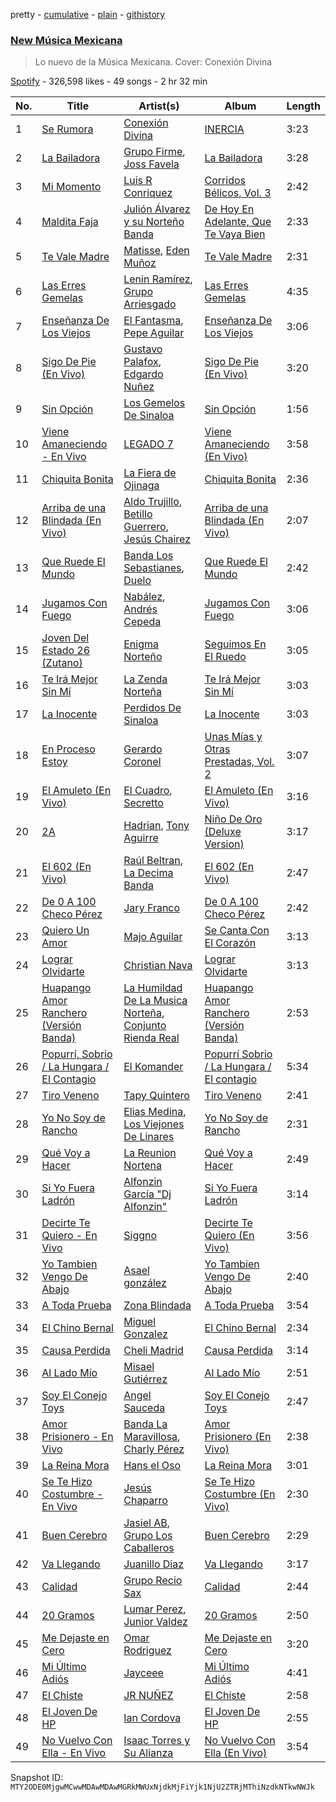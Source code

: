 pretty - [cumulative](/playlists/cumulative/37i9dQZF1DX6Adf5JEwIPs.md) - [plain](/playlists/plain/37i9dQZF1DX6Adf5JEwIPs) - [githistory](https://github.githistory.xyz/mackorone/spotify-playlist-archive/blob/main/playlists/plain/37i9dQZF1DX6Adf5JEwIPs)

### [New Música Mexicana](https://open.spotify.com/playlist/37i9dQZF1DX6Adf5JEwIPs)

> Lo nuevo de la Música Mexicana\. Cover: Conexión Divina

[Spotify](https://open.spotify.com/user/spotify) - 326,598 likes - 49 songs - 2 hr 32 min

| No. | Title | Artist(s) | Album | Length |
|---|---|---|---|---|
| 1 | [Se Rumora](https://open.spotify.com/track/0CoXRdJsAoElmYCXldiVIg) | [Conexión Divina](https://open.spotify.com/artist/4VNRWgZyB5AiSw4jlGDVLy) | [INERCIA](https://open.spotify.com/album/18FytbcvGlN2wufzYgjc8l) | 3:23 |
| 2 | [La Bailadora](https://open.spotify.com/track/1kKfwNFyWF2qN3vjE4H58p) | [Grupo Firme](https://open.spotify.com/artist/1dKdetem2xEmjgvyymzytS), [Joss Favela](https://open.spotify.com/artist/0EocQPg9ycs21gcvaVm9hh) | [La Bailadora](https://open.spotify.com/album/71xDJEFLh2ud9bMWNi9wLI) | 3:28 |
| 3 | [Mi Momento](https://open.spotify.com/track/0yhduE0AtElWqyPkgeSMja) | [Luis R Conriquez](https://open.spotify.com/artist/0pePYDrJGk8gqMRbXrLJC8) | [Corridos Bélicos, Vol\. 3](https://open.spotify.com/album/2tqw9Hsyxr5G3bCR5NgWGo) | 2:42 |
| 4 | [Maldita Faja](https://open.spotify.com/track/0D7TQL76NafKk8xg5xC28a) | [Julión Álvarez y su Norteño Banda](https://open.spotify.com/artist/1bfl0AU8SqmLkElptOprhC) | [De Hoy En Adelante, Que Te Vaya Bien](https://open.spotify.com/album/3HJiHhFjeqes3qEvEVYMR8) | 2:33 |
| 5 | [Te Vale Madre](https://open.spotify.com/track/4KSBQ8YMajJPd7ParPBlV6) | [Matisse](https://open.spotify.com/artist/77aLk6J8ofnVxa1eXK9jiU), [Eden Muñoz](https://open.spotify.com/artist/1gJdf4Yybu4X5A2xYV3NMV) | [Te Vale Madre](https://open.spotify.com/album/025e1NdAZgqFznEwS9Amvm) | 2:31 |
| 6 | [Las Erres Gemelas](https://open.spotify.com/track/7hwomKLANXZQDHEFzjbgq1) | [Lenin Ramírez](https://open.spotify.com/artist/3hTffafUYLLgO4yuPAxb5U), [Grupo Arriesgado](https://open.spotify.com/artist/5NUPPRjsbXHNyVDrUESYeh) | [Las Erres Gemelas](https://open.spotify.com/album/73q7EwOjaITTUQB7ajLmm6) | 4:35 |
| 7 | [Enseñanza De Los Viejos](https://open.spotify.com/track/05Lnoy1GuU0GNzVIthSYBo) | [El Fantasma](https://open.spotify.com/artist/0my6Pg4I28dVcZLSpAkqhv), [Pepe Aguilar](https://open.spotify.com/artist/03Yb3iBy9GCifXiATEFcit) | [Enseñanza De Los Viejos](https://open.spotify.com/album/5oMG64KBWeilrKCVKQ4fEH) | 3:06 |
| 8 | [Sigo De Pie \(En Vivo\)](https://open.spotify.com/track/6pfeP7bnHMVECOWiAR12n3) | [Gustavo Palafox](https://open.spotify.com/artist/4sFGEHs1ufSWEmfpTDm3DM), [Edgardo Nuñez](https://open.spotify.com/artist/0mA4dkNGiN4fqTBi2SLlAv) | [Sigo De Pie \(En Vivo\)](https://open.spotify.com/album/1XxcGwCslj56YQYgNgutWJ) | 3:20 |
| 9 | [Sin Opción](https://open.spotify.com/track/5wpLKTFKmasEtUaWiZQWv1) | [Los Gemelos De Sinaloa](https://open.spotify.com/artist/1Zkxm1dM3HI3QkTmxUEVQA) | [Sin Opción](https://open.spotify.com/album/3e5f1WJ8qp2tJJC5NOwmnd) | 1:56 |
| 10 | [Viene Amaneciendo \- En Vivo](https://open.spotify.com/track/71JTHs6WC8dCgFMA6nfugt) | [LEGADO 7](https://open.spotify.com/artist/7yCGrS6Xh3UngvY6Ad5sMJ) | [Viene Amaneciendo \(En Vivo\)](https://open.spotify.com/album/1fBCMDo3JzXSoDlsMGhclL) | 3:58 |
| 11 | [Chiquita Bonita](https://open.spotify.com/track/2OE3DPyc9S0IBLhy9S3vcn) | [La Fiera de Ojinaga](https://open.spotify.com/artist/6qm0DFounuQWwu6IF0ZGH2) | [Chiquita Bonita](https://open.spotify.com/album/3Opmczjz0JKKUrX9LFJ0FB) | 2:36 |
| 12 | [Arriba de una Blindada \(En Vivo\)](https://open.spotify.com/track/1jCIZ1kuqjAgVqcgNFAhqG) | [Aldo Trujillo](https://open.spotify.com/artist/0l6WgSoqo4UqeuXFKnTQRu), [Betillo Guerrero](https://open.spotify.com/artist/0OtTjzw8SQkRaGzpTNvu1y), [Jesús Chairez](https://open.spotify.com/artist/49xb55bacoIXahj7bLmfUp) | [Arriba de una Blindada \(En Vivo\)](https://open.spotify.com/album/7z0EdOt6TywKQK9SpQSMQu) | 2:07 |
| 13 | [Que Ruede El Mundo](https://open.spotify.com/track/3n4nkwJ8BPmg0nFvGjMkml) | [Banda Los Sebastianes](https://open.spotify.com/artist/0HgICyWHmS6rnl8xWEd0x6), [Duelo](https://open.spotify.com/artist/0nnp7oJpY2J6yZOqtdKaWq) | [Que Ruede El Mundo](https://open.spotify.com/album/6jz28qeolAgqMPeZ5Di2xX) | 2:42 |
| 14 | [Jugamos Con Fuego](https://open.spotify.com/track/401wPVKSppPPzSweAVBah1) | [Nabález](https://open.spotify.com/artist/64J3ISAKbfg1CuP4CVCMlF), [Andrés Cepeda](https://open.spotify.com/artist/49Z1AvGeUaBSanPaOmplK6) | [Jugamos Con Fuego](https://open.spotify.com/album/0SrAVXOgLhYNcNUgCfnmJY) | 3:06 |
| 15 | [Joven Del Estado 26 \(Zutano\)](https://open.spotify.com/track/3K0hDGGwqqhBNxGdNYIzAu) | [Enigma Norteño](https://open.spotify.com/artist/3441uYrkzgTWwjXLd13R0U) | [Seguimos En El Ruedo](https://open.spotify.com/album/3grZSbOEYhcSMdkD5Dd9ey) | 3:05 |
| 16 | [Te Irá Mejor Sin Mí](https://open.spotify.com/track/61fZv0Hh710yVgPObdMROM) | [La Zenda Norteña](https://open.spotify.com/artist/01brs471Oes6kMnkVJBfGG) | [Te Irá Mejor Sin Mí](https://open.spotify.com/album/6TBeKoSRTvFyhV9a6bKTbA) | 3:03 |
| 17 | [La Inocente](https://open.spotify.com/track/3DorvzqMYuJYiqLDZ2ZAfL) | [Perdidos De Sinaloa](https://open.spotify.com/artist/6LNlfExL1VfbLmpkVfg4N9) | [La Inocente](https://open.spotify.com/album/2vbmdHFnbWA3y9Li7rmHre) | 3:03 |
| 18 | [En Proceso Estoy](https://open.spotify.com/track/28uMirlQ5xoZ5omi3qvciu) | [Gerardo Coronel](https://open.spotify.com/artist/6JoYL9QYbdgPb6EuE5J2pC) | [Unas Mías y Otras Prestadas, Vol\. 2](https://open.spotify.com/album/6sF3LfhZPhZWAbdzsJ6hHz) | 3:07 |
| 19 | [El Amuleto \(En Vivo\)](https://open.spotify.com/track/36o3fWj2MBCwSz5D0XQSvS) | [El Cuadro](https://open.spotify.com/artist/6gZLpaYpi5LUeLrgy2cnbX), [Secretto](https://open.spotify.com/artist/1p2oJls3t03KjBx99Lj2ZQ) | [El Amuleto \(En Vivo\)](https://open.spotify.com/album/33FFsUsp2BvSSHxBfG0Wnl) | 3:16 |
| 20 | [2A](https://open.spotify.com/track/1edM1dwb4vTMefLpgLX3mj) | [Hadrian](https://open.spotify.com/artist/2F9icYS5KP4Td9nbxIjo9q), [Tony Aguirre](https://open.spotify.com/artist/6twEaJ9RPRYiCmWapjG8xh) | [Niño De Oro \(Deluxe Version\)](https://open.spotify.com/album/7e47cka7yBWYWNhcFjixcz) | 3:17 |
| 21 | [El 602 \(En Vivo\)](https://open.spotify.com/track/0zWoouN8iclSorZ9U7EGXI) | [Raúl Beltran](https://open.spotify.com/artist/1XrNDYzPQVM08PdMRn1mvP), [La Decima Banda](https://open.spotify.com/artist/1C2CCqiE3rxq2H4ErMzz9U) | [El 602 \(En Vivo\)](https://open.spotify.com/album/7xkFBmbn60W4vi7GLJHSGH) | 2:47 |
| 22 | [De 0 A 100 Checo Pérez](https://open.spotify.com/track/6XtrbXtnk5GdxPENChXqYH) | [Jary Franco](https://open.spotify.com/artist/01agtJ7Ob6B8N8jC8QvAJ6) | [De 0 A 100 Checo Pérez](https://open.spotify.com/album/3s73StArPDrvWgF5rn6spA) | 2:42 |
| 23 | [Quiero Un Amor](https://open.spotify.com/track/1WMXbzmkyrKPHFQlhtJjoM) | [Majo Aguilar](https://open.spotify.com/artist/77WEAaYIiO4SbK5IU9pWZP) | [Se Canta Con El Corazón](https://open.spotify.com/album/3eLptwXDjQjRRXdDTxpKKd) | 3:13 |
| 24 | [Lograr Olvidarte](https://open.spotify.com/track/4a1xLbxQVA0v1N4tO3B6Ze) | [Christian Nava](https://open.spotify.com/artist/4ykQDHQarNbuhmYt8YB3W0) | [Lograr Olvidarte](https://open.spotify.com/album/2Gw5sXvm46Q1b86mfnLUS5) | 3:13 |
| 25 | [Huapango Amor Ranchero \(Versión Banda\)](https://open.spotify.com/track/0NGnYul7usZYzYeQP9Mal6) | [La Humildad De La Musica Norteña](https://open.spotify.com/artist/0fMwbTSqDbGyg0QgpijRoE), [Conjunto Rienda Real](https://open.spotify.com/artist/5N3AyFVEE8vJa7AZEl7nD3) | [Huapango Amor Ranchero \(Versión Banda\)](https://open.spotify.com/album/4V80zixUe5JdYKr7zoNh40) | 2:53 |
| 26 | [Popurrí, Sobrio / La Hungara / El Contagio](https://open.spotify.com/track/7wgyccNTMohInNdQMO97bt) | [El Komander](https://open.spotify.com/artist/2wC90WSKQd0BvdxJZ0mObr) | [Popurrí Sobrio / La Hungara / El contagio](https://open.spotify.com/album/2fmOGn7LWQd0LG7ThRpCOI) | 5:34 |
| 27 | [Tiro Veneno](https://open.spotify.com/track/6NQOzi65xjcVERfKrMec9k) | [Tapy Quintero](https://open.spotify.com/artist/1CTYCiBGcZTsZBzYoa4pxM) | [Tiro Veneno](https://open.spotify.com/album/5rtWkKgMUeAHiBtYU14B9L) | 2:41 |
| 28 | [Yo No Soy de Rancho](https://open.spotify.com/track/2jFhbmDSY05VRpD2CjquwN) | [Elias Medina](https://open.spotify.com/artist/7c6AUl38S5Xo8t6fvGKJDJ), [Los Viejones De Linares](https://open.spotify.com/artist/48f1Wox7CUiX1nDfzgonjW) | [Yo No Soy de Rancho](https://open.spotify.com/album/08wCFsZonjrr78AuDqnJy1) | 2:31 |
| 29 | [Qué Voy a Hacer](https://open.spotify.com/track/7nMHvoHKt2vhEnm4v673Yb) | [La Reunion Nortena](https://open.spotify.com/artist/554Ew2NdutSKKljCiK3s3n) | [Qué Voy a Hacer](https://open.spotify.com/album/4kbnAs4gumMypDm1O54AwR) | 2:49 |
| 30 | [Si Yo Fuera Ladrón](https://open.spotify.com/track/0U9jgLQYqwh2J2MDDRrFB0) | [Alfonzin García "Dj Alfonzin"](https://open.spotify.com/artist/2rP6Wti41KNNkh6iVyL6Wf) | [Si Yo Fuera Ladrón](https://open.spotify.com/album/30b9K0YCYnNWiGCsi2qT9X) | 3:14 |
| 31 | [Decirte Te Quiero \- En Vivo](https://open.spotify.com/track/64xDXhG0U9kO7q2L1v6K1R) | [Siggno](https://open.spotify.com/artist/6RTlv2UCWtRggV0rIo5TrN) | [Decirte Te Quiero \(En Vivo\)](https://open.spotify.com/album/6onBzoZsxIWDFeP5hPsfAi) | 3:56 |
| 32 | [Yo Tambien Vengo De Abajo](https://open.spotify.com/track/1uPGFClb6cxeRaugrTKVUM) | [Asael gonzález](https://open.spotify.com/artist/3DyEm50kp38Gjzqi1Lbbk7) | [Yo Tambien Vengo De Abajo](https://open.spotify.com/album/4N1okfW9VLb2gFwUKgWEnR) | 2:40 |
| 33 | [A Toda Prueba](https://open.spotify.com/track/00S34t0AnZU55CSt4Gfm8W) | [Zona Blindada](https://open.spotify.com/artist/2bUDjUfFxBZQi8F0tRqdcT) | [A Toda Prueba](https://open.spotify.com/album/0gJnzQsbGzvu0WnmjuXxAc) | 3:54 |
| 34 | [El Chino Bernal](https://open.spotify.com/track/44egDaZYKe6EiMtjTg6zja) | [Miguel Gonzalez](https://open.spotify.com/artist/52rF45lF0ha4SpTpMR2VDT) | [El Chino Bernal](https://open.spotify.com/album/0Nk76OLTQV4ACzyuCEZK7C) | 2:34 |
| 35 | [Causa Perdida](https://open.spotify.com/track/1VFb1rxA0Z1YD5bB0wkdtS) | [Cheli Madrid](https://open.spotify.com/artist/55vcI80PhlIE7harEjtMZu) | [Causa Perdida](https://open.spotify.com/album/0Mruimc9MX6Wvf5fLSpZA2) | 3:14 |
| 36 | [Al Lado Mío](https://open.spotify.com/track/2NsLCFuf7mFzGwafE4kVtZ) | [Misael Gutiérrez](https://open.spotify.com/artist/4TAlMkVgr4FK7INJXQLzfS) | [Al Lado Mío](https://open.spotify.com/album/2grOLsmgjRaeYUbTvzRCFA) | 2:51 |
| 37 | [Soy El Conejo Toys](https://open.spotify.com/track/2x4ilmrhFXEw77nwnkKpFB) | [Angel Sauceda](https://open.spotify.com/artist/7aeVRZsc7JRvt7QrMa3CJP) | [Soy El Conejo Toys](https://open.spotify.com/album/12BAVLU9EpUNC8Ds2E4kaC) | 2:47 |
| 38 | [Amor Prisionero \- En Vivo](https://open.spotify.com/track/6IMHdZBtqDP7PCiXUoVjO4) | [Banda La Maravillosa](https://open.spotify.com/artist/7k32LtQ732ev08KJjBcU95), [Charly Pérez](https://open.spotify.com/artist/1cGbJzKJN7XAI259t8Iwvr) | [Amor Prisionero \(En Vivo\)](https://open.spotify.com/album/1wGuzJo1pItldu0zj7ckuW) | 2:38 |
| 39 | [La Reina Mora](https://open.spotify.com/track/06JrsscBGeSuu20uTF0wPv) | [Hans el Oso](https://open.spotify.com/artist/6h5PZ6aYahlswhw0w7QXea) | [La Reina Mora](https://open.spotify.com/album/52uO2e4cSrkD45lWd0g0DW) | 3:01 |
| 40 | [Se Te Hizo Costumbre \- En Vivo](https://open.spotify.com/track/398eu1E1fFcuaq8WWJOV62) | [Jesús Chaparro](https://open.spotify.com/artist/65N3M4suQtP8orxSn9RU1q) | [Se Te Hizo Costumbre \(En Vivo\)](https://open.spotify.com/album/4uQ0RK9cmtpD2XPdvSGtBd) | 2:30 |
| 41 | [Buen Cerebro](https://open.spotify.com/track/5YakcFlVWCpydWCX76cI0N) | [Jasiel AB](https://open.spotify.com/artist/1hsZtqjs2Z7sInQ8x3oUEx), [Grupo Los Caballeros](https://open.spotify.com/artist/5Nyw7PGLzZg1zOMUgstdWI) | [Buen Cerebro](https://open.spotify.com/album/4oGS4gZhgGdNu5YZc3PGe2) | 2:29 |
| 42 | [Va Llegando](https://open.spotify.com/track/4Xo2dJ8nt877CpGAdRxL2o) | [Juanillo Diaz](https://open.spotify.com/artist/43QAcxJuLK8pBo8yKn2Vgz) | [Va Llegando](https://open.spotify.com/album/4SySmvrzDokMfn1VKrthW8) | 3:17 |
| 43 | [Calidad](https://open.spotify.com/track/3v6QPJ3BJZr3iqPFMtPY2c) | [Grupo Recio Sax](https://open.spotify.com/artist/2nRQee7TP1f5kKkldRjgim) | [Calidad](https://open.spotify.com/album/3HRD6Cea111V5hZwQY9K7h) | 2:44 |
| 44 | [20 Gramos](https://open.spotify.com/track/2mHQx7t39bBhoBPbkTugwx) | [Lumar Perez](https://open.spotify.com/artist/0m8RPY3jufvoZY1p48TbRb), [Junior Valdez](https://open.spotify.com/artist/2EoSDjtzEw6CSyr978QjM3) | [20 Gramos](https://open.spotify.com/album/1XpsPmIm2QVDKA3bY6B8FX) | 2:50 |
| 45 | [Me Dejaste en Cero](https://open.spotify.com/track/677dhnA2KeTjbTdCLldI7E) | [Omar Rodriguez](https://open.spotify.com/artist/49rfzquok2HChfbpCvvHKD) | [Me Dejaste en Cero](https://open.spotify.com/album/2ibH9gTeQQ741EqrYNoaiv) | 3:20 |
| 46 | [Mi Último Adiós](https://open.spotify.com/track/1RrXAK6MWeXtiunKhKHky9) | [Jayceee](https://open.spotify.com/artist/6AXGyJf6E8sUdWnyGxHsKt) | [Mi Último Adiós](https://open.spotify.com/album/6O1L0u1bhDy2duwIcVwdhH) | 4:41 |
| 47 | [El Chiste](https://open.spotify.com/track/03AGRk4RHSpOEwU00Smwvm) | [JR NUÑEZ](https://open.spotify.com/artist/7kyrlDk15k86Yt4IkF1D4M) | [El Chiste](https://open.spotify.com/album/1H0nf93rr0nrdT8Z1sAn5B) | 2:58 |
| 48 | [El Joven De HP](https://open.spotify.com/track/019CYh95BpAVvc9EVl75qq) | [Ian Cordova](https://open.spotify.com/artist/69DtJEq8LQ02KB06wynzuh) | [El Joven De HP](https://open.spotify.com/album/28XlajCKbSF1vQKH6NAzxc) | 2:55 |
| 49 | [No Vuelvo Con Ella \- En Vivo](https://open.spotify.com/track/3bYYuesrJxZMgCQXFeB6Vd) | [Isaac Torres y Su Alianza](https://open.spotify.com/artist/1qnlff2Qvu3aOW5NsRDVkb) | [No Vuelvo Con Ella \(En Vivo\)](https://open.spotify.com/album/5jIb3v9xsBGUbTctsJQ847) | 3:54 |

Snapshot ID: `MTY2ODE0MjgwMCwwMDAwMDAwMGRkMWUxNjdkMjFiYjk1NjU2ZTRjMThiNzdkNTkwNWJk`
